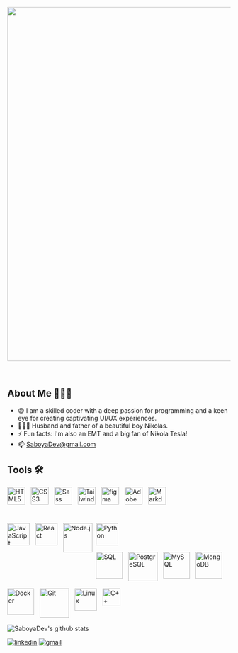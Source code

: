 <p align="center">
  <img width="800" src="https://github.com/SaboyaDev/SaboyaDev/assets/16430662/701d2340-d579-4e14-a4ff-777b55c762a0" />

</p>

<br />

## About Me 👨🏻‍💻

- 😄 I am a skilled coder with a deep passion for programming and a keen eye for creating captivating UI/UX experiences.
- 👨‍👩‍👦 Husband and father of a beautiful boy Nikolas.
- ⚡ Fun facts: I'm also an EMT and a big fan of Nikola Tesla!
- 📫 SaboyaDev@gmail.com

## Tools 🛠️

<img align="left" alt="HTML5" width="40px" src="https://cdn.jsdelivr.net/gh/devicons/devicon/icons/html5/html5-original-wordmark.svg" style="padding-right:10px;" />
<img align="left" alt="CSS3" width="40px" src="https://cdn.jsdelivr.net/gh/devicons/devicon/icons/css3/css3-original-wordmark.svg" style="padding-right:10px;" />
<img align="left" alt="Sass" width="40px" src="https://cdn.jsdelivr.net/gh/devicons/devicon/icons/sass/sass-original.svg" style="padding-right:10px;" />
<img align="left" alt="Tailwind CSS" width="40px" src="https://cdn.jsdelivr.net/gh/devicons/devicon/icons/tailwindcss/tailwindcss-plain.svg" style="padding-right:10px;" />
<img align="left" alt="figma" width="40px" src="https://cdn.jsdelivr.net/gh/devicons/devicon/icons/figma/figma-original.svg" style="padding-right:10px;" />
<img align="left" alt="Adobe XD" width="40px" src="https://upload.wikimedia.org/wikipedia/commons/c/c2/Adobe_XD_CC_icon.svg" style="padding-right:10px;" />
<img align="left" alt="Markdown" width="40px" src="https://cdn.jsdelivr.net/gh/devicons/devicon/icons/markdown/markdown-original.svg" style="padding-right:10px;" />

<br />
<br />
<br />
<br />

<img align="left" alt="JavaScript" width="50px" src="https://cdn.jsdelivr.net/gh/devicons/devicon/icons/javascript/javascript-original.svg" style="padding-right:10px;" /><img align="left" alt="React" width="50px" src="https://cdn.jsdelivr.net/gh/devicons/devicon/icons/react/react-original-wordmark.svg" style="padding-right:10px;" /><img align="left" alt="Node.js" width="66px" src="https://upload.wikimedia.org/wikipedia/commons/d/d9/Node.js_logo.svg" style="padding-right:5px;" /><img align="left" alt="Python" width="50px" src="https://cdn.jsdelivr.net/gh/devicons/devicon/icons/python/python-original-wordmark.svg" style="padding-right:10px;" />

<br />
<br />
<br />

<img align="left" alt="SQL" width="60px" src="https://user-images.githubusercontent.com/16430662/232581284-371a2b89-7179-42a6-8034-a8e931b15c86.png" style="padding-right:10px;" /><img align="left" alt="PostgreSQL" width="66px" src="https://cdn.jsdelivr.net/gh/devicons/devicon/icons/postgresql/postgresql-original-wordmark.svg" style="padding-right:10px;" /><img align="left" alt="MySQL" width="60px" src="https://cdn.jsdelivr.net/gh/devicons/devicon/icons/mysql/mysql-original.svg" style="padding-right:10px;" /><img align="left" alt="MongoDB" width="60px" src="https://cdn.jsdelivr.net/gh/devicons/devicon/icons/mongodb/mongodb-original.svg" style="padding-right:10px;" />

<br />
<br />
<br />
<br />

<img align="left" alt="Docker" width="60px" src="https://cdn.jsdelivr.net/gh/devicons/devicon/icons/docker/docker-original-wordmark.svg" style="padding-right:10px;" /><img align="left" alt="Git" width="66px" src="https://cdn.jsdelivr.net/gh/devicons/devicon/icons/git/git-original-wordmark.svg" style="padding-right:10px;" /><img align="left" alt="Linux" width="50px" src="https://cdn.jsdelivr.net/gh/devicons/devicon/icons/linux/linux-original.svg" style="padding-right:10px;" /><img align="left" alt="C++" width="40px" src="https://raw.githubusercontent.com/isocpp/logos/master/cpp_logo.svg" style="padding-right:10px;" />

<br />
<br />
<br />
<br />

<!--
## 👨🏽‍💻 Software Projects:

- <b>Static S3 Website Deployment via Terrafrom</b>
  - [Cloud Resume Challenge](https://github.com/SaboyaDev/cloudresumechallenge)
- <b>Microservices, Containers, and Serverless Deployment</b>
  - [Deploying Containerized Flask and React Microservices On EC2](https://github.com/SaboyaDev/flask-react-aws-ec2)
- <b>Solo Project Final Exam For Rutgers Coding Bootcamp</b>
  - [Instructor Portal App](https://github.com/SaboyaDev/instructorportal-python)

## 💻 Information Technology Projects:

- <b>Microsoft Azure</b>
  - [Network Security Groups (NSGs) and Inspecting Network Protocols](https://github.com/SaboyaDev/azure-network-protocols)
  - [Configuring (On-premises) Active Directory Within Azure](https://github.com/SaboyaDev/configure-active-directory)
- <b>osTicket (Help Desk Ticketing System)</b>
  - [osTicket: Prerequisites and Installation](https://github.com/SaboyaDev/osticket-prerequisites)
  - [osTicket: Post-Installation Configuration](https://github.com/SaboyaDev/post-install-config)
  - [osTicket: Ticket Lifecycle Examples](https://github.com/SaboyaDev/ticket-lifecycle)
-->

![SaboyaDev's github stats](https://github-readme-stats.vercel.app/api?username=SaboyaDev&show_icons=true&theme=tokyonight&include_all_commits=true&count_private=true&)
<br />

[![linkedin](https://img.shields.io/badge/linkedin-0A66C2?style=for-the-badge&logo=linkedin&logoColor=white)](https://www.linkedin.com/in/joseluissaboya/) [![gmail](https://img.shields.io/badge/gmail-C0392B?style=for-the-badge&logo=gmail&logoColor=white)](mailto:saboyadev@gmail.com)
